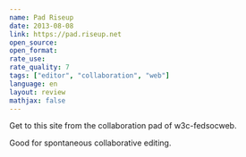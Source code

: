 ```yaml
---
name: Pad Riseup
date: 2013-08-08
link: https://pad.riseup.net
open_source: 
open_format: 
rate_use: 
rate_quality: 7
tags: ["editor", "collaboration", "web"]
language: en
layout: review
mathjax: false
---
```


Get to this site from the collaboration pad of w3c-fedsocweb.

Good for spontaneous collaborative editing.

